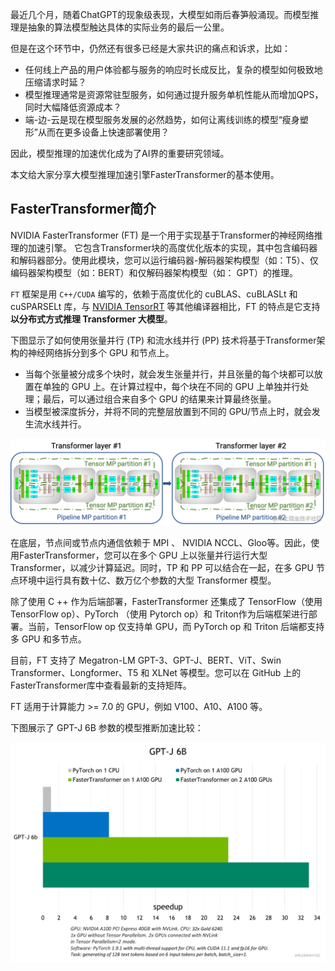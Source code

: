 最近几个月，随着ChatGPT的现象级表现，大模型如雨后春笋般涌现。而模型推理是抽象的算法模型触达具体的实际业务的最后一公里。

但是在这个环节中，仍然还有很多已经是大家共识的痛点和诉求，比如：

- 任何线上产品的用户体验都与服务的响应时长成反比，复杂的模型如何极致地压缩请求时延？
- 模型推理通常是资源常驻型服务，如何通过提升服务单机性能从而增加QPS，同时大幅降低资源成本？
- 端-边-云是现在模型服务发展的必然趋势，如何让离线训练的模型“瘦身塑形”从而在更多设备上快速部署使用？

因此，模型推理的加速优化成为了AI界的重要研究领域。

本文给大家分享大模型推理加速引擎FasterTransformer的基本使用。

## FasterTransformer简介

NVIDIA FasterTransformer (FT) 是一个用于实现基于Transformer的神经网络推理的加速引擎。 它包含Transformer块的高度优化版本的实现，其中包含编码器和解码器部分。使用此模块，您可以运行编码器-解码器架构模型（如：T5）、仅编码器架构模型（如：BERT）和仅解码器架构模型（如： GPT）的推理。

`FT` 框架是用 `C++/CUDA` 编写的，依赖于高度优化的 cuBLAS、cuBLASLt 和 cuSPARSELt 库，与 [NVIDIA TensorRT](https://link.juejin.cn/?target=https%3A%2F%2Fdeveloper.nvidia.com%2Fblog%2Foptimizing-t5-and-gpt-2-for-real-time-inference-with-tensorrt%2F) 等其他编译器相比，FT 的特点是它支持**以分布式方式推理 Transformer 大模型**。

下图显示了如何使用张量并行 (TP) 和流水线并行 (PP) 技术将基于Transformer架构的神经网络拆分到多个 GPU 和节点上。

- 当每个张量被分成多个块时，就会发生张量并行，并且张量的每个块都可以放置在单独的 GPU 上。在计算过程中，每个块在不同的 GPU 上单独并行处理；最后，可以通过组合来自多个 GPU 的结果来计算最终张量。
- 当模型被深度拆分，并将不同的完整层放置到不同的 GPU/节点上时，就会发生流水线并行。

![图片](images/640.png)



在底层，节点间或节点内通信依赖于 MPI 、 NVIDIA NCCL、Gloo等。因此，使用FasterTransformer，您可以在多个 GPU 上以张量并行运行大型Transformer，以减少计算延迟。同时，TP 和 PP 可以结合在一起，在多 GPU 节点环境中运行具有数十亿、数万亿个参数的大型 Transformer 模型。

除了使用 C ++ 作为后端部署，FasterTransformer 还集成了 TensorFlow（使用 TensorFlow op）、PyTorch （使用 Pytorch op）和 Triton作为后端框架进行部署。当前，TensorFlow op 仅支持单 GPU，而 PyTorch op 和 Triton 后端都支持多 GPU 和多节点。

目前，FT 支持了 Megatron-LM GPT-3、GPT-J、BERT、ViT、Swin Transformer、Longformer、T5 和 XLNet 等模型。您可以在 GitHub 上的 FasterTransformer库中查看最新的支持矩阵。

FT 适用于计算能力 >= 7.0 的 GPU，例如 V100、A10、A100 等。

下图展示了 GPT-J 6B 参数的模型推断加速比较：

![图片](images/640-1690697127441.png)

